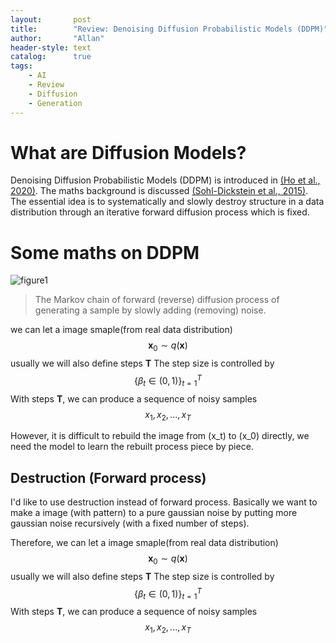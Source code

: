 ```yaml
---
layout:       post
title:        "Review: Denoising Diffusion Probabilistic Models (DDPM)"
author:       "Allan"
header-style: text
catalog:      true
tags:
    - AI
    - Review
    - Diffusion
    - Generation
---
```

# What are Diffusion Models?
Denoising Diffusion Probabilistic Models (DDPM) is introduced in [(Ho et al., 2020)](https://arxiv.org/abs/2006.11239). The maths background is discussed [(Sohl-Dickstein et al., 2015)](https://arxiv.org/abs/1503.03585). The essential idea is to systematically and slowly destroy structure in a data distribution through an iterative forward diffusion process which is fixed.

# Some maths on DDPM
![figure1](https://lilianweng.github.io/posts/2021-07-11-diffusion-models/DDPM.png)
>The Markov chain of forward (reverse) diffusion process of generating a sample by slowly adding (removing) noise.

we can let a image smaple(from real data distribution)
$$ \mathbf{x}_0 \sim q(\mathbf{x}) $$
usually we will also define steps **T**
The step size is controlled by 
$$ \{\beta_t \in (0, 1)\}_{t=1}^T $$
With steps **T**, we can produce a sequence of noisy samples 
$$ x_1, x_2, ..., x_T $$

However, it is difficult to rebuild the image from \(x_t\) to \(x_0\) directly, we need the model to learn the rebuilt process piece by piece. 

## Destruction (Forward process)
I'd like to use destruction instead of forward process. Basically we want to make a image (with pattern) to a pure gaussian noise by putting more gaussian noise recursively (with a fixed number of steps). 

Therefore, we can let a image smaple(from real data distribution)
$$ \mathbf{x}_0 \sim q(\mathbf{x}) $$
usually we will also define steps **T**
The step size is controlled by 
$$ \{\beta_t \in (0, 1)\}_{t=1}^T $$
With steps **T**, we can produce a sequence of noisy samples 
$$ x_1, x_2, ..., x_T $$


